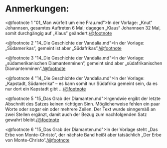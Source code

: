 Anmerkungen:
============

<@footnote 1 "01_Man würfelt um eine Frau.md">In der Vorlage: „Knut“ Johannsen, gesamtes Auftreten 6 Mal; dagegen „Klaus“ Johannsen 32 Mal, somit durchgängig auf „Klaus“ geändert.</@footnote>

<@footnote 2 "14_Die Geschichte der Vandalia.md">In der Vorlage: „Südamerikas“, gemeint ist aber „Südafrikas“.</@footnote>

<@footnote 3 "14_Die Geschichte der Vandalia.md">In der Vorlage: „südamerikanischen Diamantenminen“, gemeint sind aber „südafrikanischen Diamantenminen“.</@footnote>

<@footnote 4 "14_Die Geschichte der Vandalia.md">In der Vorlage: „Kapstadt, Südamerika“ – es kann somit nur Südafrika gemeint sein, da es nur dort ein Kapstadt gibt …</@footnote>

<@footnote 5 "15_Das Grab der Diamanten.md">Irgendwie ergibt der letzte Abschnitt des Satzes keinen richtigen Sinn. Möglicherweise fehlen ein paar Worte oder sogar ein oder mehrere Zeilen. Der Text wurde sinngemäß an zwei Stellen ergänzt, damit auch der Bezug zum nachfolgenden Satz gewahrt bleibt.</@footnote>

<@footnote 6 "15_Das Grab der Diamanten.md">In der Vorlage steht „Das Erbe von Monte-Christo“, der nächste Band heißt aber tatsächlich „Der Erbe von Monte-Christo“.</@footnote>


